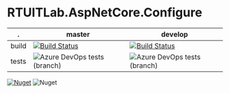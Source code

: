 # RTUITLab.AspNetCore.Configure

. | master | develop
---|---|---
build | [![Build Status](https://dev.azure.com/rtuitlab/RTU%20IT%20Lab/_apis/build/status/ITLabRTUMIREA.AspNetCore.Configure?branchName=master)](https://dev.azure.com/rtuitlab/RTU%20IT%20Lab/_build/latest?definitionId=76&branchName=master) | [![Build Status](https://dev.azure.com/rtuitlab/RTU%20IT%20Lab/_apis/build/status/ITLabRTUMIREA.AspNetCore.Configure?branchName=master)](https://dev.azure.com/rtuitlab/RTU%20IT%20Lab/_build/latest?definitionId=76&branchName=develop)
tests | ![Azure DevOps tests (branch)](https://img.shields.io/azure-devops/tests/rtuitlab/RTU%20IT%20Lab/76/master?label=) | ![Azure DevOps tests (branch)](https://img.shields.io/azure-devops/tests/rtuitlab/RTU%20IT%20Lab/76/develop?label=)

[![Nuget](https://img.shields.io/nuget/v/RTUITLab.AspNetCore.Configure)](https://www.nuget.org/packages/RTUITLab.AspNetCore.Configure/)
![Nuget](https://img.shields.io/nuget/dt/RTUITLab.AspNetCore.Configure)
